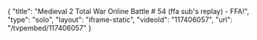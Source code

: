 {
    "title": "Medieval 2 Total War Online Battle # 54 (ffa sub's replay) - FFA!",
    "type": "solo",
    "layout": "iframe-static",
    "videoId": "117406057",
    "url": "\/tvpembed\/117406057"
}